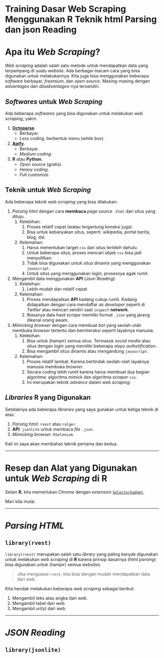 Training Dasar Web Scraping Menggunakan R Teknik html Parsing dan json
Reading
================

# Apa itu *Web Scraping*?

*Web scraping* adalah salah satu metode untuk mendapatkan data yang
terpampang di suatu *website*. Ada berbagai macam cara yang bisa
digunakan untuk melakukannya. Kita juga bisa menggunakan beberapa
*software* berbayar, *freemium*, dan *open source*. Masing-masing dengan
*advantages* dan *disadvantages*-nya tersendiri.

## *Softwares* untuk *Web Scraping*

Ada beberapa *softwares* yang bisa digunakan untuk melakukan *web
scraping*, yakni:

1.  [**Octoparse**](https://www.octoparse.com/).
    -   Berbayar.
    -   *Less coding*, berbentuk menu (*white box*).
2.  [**Apify**](https://apify.com/).
    -   Berbayar.
    -   *Medium coding*.
3.  **R** atau **Python**.
    -   *Open source* (gratis).
    -   *Heavy coding*.
    -   *Full customize*.

## Teknik untuk *Web Scraping*

Ada beberapa teknik *web scraping* yang bisa dilakukan:

1.  *Parsing html* dengan cara **membaca** *page source* `.html` dari
    situs yang dituju.
    1.  Kelebihan:
        1.  Proses relatif cepat (walau tergantung koneksi juga).
        2.  Bisa untuk kebanyakan situs, seperti: wikipedia, portal
            berita, blog, dst.
    2.  Kelemahan:
        1.  Harus menentukan target `css` dari situs terlebih dahulu.
        2.  Untuk beberapa situs, proses mencari objek `css` bisa jadi
            menyulitkan.
        3.  Tidak bisa digunakan untuk situs dinamis yang menggunakan
            `javascript`.
        4.  Untuk situs yang menggunakan *login*, prosesnya agak rumit.
2.  Mengambil data menggunakan **API** (*Json Reading*).
    1.  Kelebihan:
        1.  Lebih mudah dan relatif cepat.
    2.  Kelemahan:
        1.  Proses mendapatkan **API** kadang cukup rumit. Kadang
            didapatkan dengan cara mendaftar *as developer* seperti di
            *Twitter* atau mencari sendiri saat `inspect` **network**.
        2.  Biasanya data hasil *scrape* memiliki format `.json` yang
            jarang dikenal orang awam.
3.  *Mimicking browser* dengan cara membuat *bot* yang seolah-olah
    membuka *browser* tertentu dan berinteraksi seperti layaknya
    manusia.
    1.  Kelebihan:
        1.  Bisa untuk (hampir) semua situs. Termasuk *social media*
            atau situs dengan *login* yang memiliki beberapa *steps
            authetification*.
        2.  Bisa mengambil situs dinamis atau mengandung `javascript`.
    2.  Kelemahan:
        1.  Proses relatif lambat. Karena bertindak seolah-olah layaknya
            manusia membuka *browser*.
        2.  Secara *coding* lebih rumit karena harus membuat dua bagian
            algoritma: algoritma *mimick* dan algoritma *scraper* `css`.
        3.  Ini merupakan teknik *advance* dalam *web scraping*.

## *Libraries* **R** yang Digunakan

Setidaknya ada beberapa *libraries* yang saya gunakan untuk ketiga
teknik di atas:

1.  *Parsing html*: `rvest` atau `ralger`.
2.  **API**: `jsonlite` untuk membaca *file* `.json`.
3.  *Mimicking browser*: `RSelenium`.

Kali ini saya akan membahas teknik pertama dan kedua.

------------------------------------------------------------------------

# Resep dan Alat yang Digunakan untuk *Web Scraping* di **R**

Selain **R**, kita memerlukan *Chrome* dengan *extension*
[`SelectorGadget`](https://chrome.google.com/webstore/detail/selectorgadget/mhjhnkcfbdhnjickkkdbjoemdmbfginb?hl=en).

Mari kita mulai.

------------------------------------------------------------------------

# *Parsing HTML*

## `library(rvest)`

`library(rvest)` merupakan salah satu *library* yang paling banyak
digunakan untuk melakukan *web scraping* di **R** karena prinsip
dasarnya (*html parsing*) bisa digunakan untuk (hampir) semua
*websites*.

> Jika menguasai `rvest`, kita bisa dengan mudah mendapatkan data dari
> *web*.

Kita hendak melakukan beberapa *web scraping* sebagai berikut:

1.  Mengambil teks atau angka dari *web*.
2.  Mengambil tabel dari *web*.
3.  Mengambil *url(s)* dari *web*.

------------------------------------------------------------------------

# *JSON Reading*

## `library(jsonlite)`
